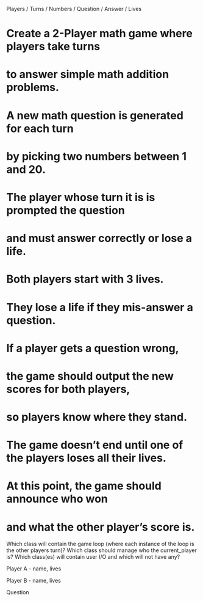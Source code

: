 Players / Turns / Numbers / Question / Answer / Lives

# Create a 2-Player math game where players take turns
# to answer simple math addition problems.
# A new math question is generated for each turn
# by picking two numbers between 1 and 20.
# The player whose turn it is is prompted the question
# and must answer correctly or lose a life.


# Both players start with 3 lives.
# They lose a life if they mis-answer a question.
# If a player gets a question wrong,
# the game should output the new scores for both players,
# so players know where they stand.

# The game doesn’t end until one of the players loses all their lives.
# At this point, the game should announce who won
# and what the other player’s score is.


Which class will contain the game loop (where each instance of the loop is the other players turn)?
Which class should manage who the current_player is?
Which class(es) will contain user I/O and which will not have any?

Player A - name, lives

Player B - name, lives


Question


